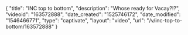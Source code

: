 {
    "title": "INC top to bottom",
    "description": "Whose ready for Vacay?!?",
    "videoid": "163572888",
    "date_created": "1525746172",
    "date_modified": "1546466771",
    "type": "captivate",
    "layout": "video",
    "url": "\/v\/inc-top-to-bottom\/163572888"
}